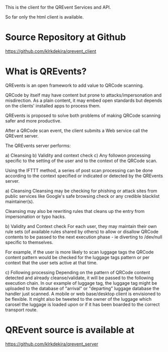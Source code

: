This is the client for the QREvent Services and API.

So far only the html client is available.

Source Repository at Github
===========================
https://github.com/klrkdekira/qrevent_client

What is QREvents?
=================
QREvents is an open framework to add value to QRCode scanning.

QRCode by itself may have content but prone to attacks/impersonation
and misdirection.  As a plain content, it may embed open standards but depends
on the clients' installed apps to process them.

QREvents is proposed to solve both problems of making QRCode scanning
safer and more productive.

After a QRCode scan event, the client submits a Web service call 
the QREvent server.

The QREvents server performs:

a) Cleansing
b) Validity and context check
c) Any followon processing specific to
   the setting of the user and to the context of the QRCode scan.
   
   
Using the IFTTT method, a series of post scan processing can be
done according to the context specified or indicated or detected
by the QREvents server.


a) Cleansing
Cleansing may be checking for phishing or attack sites from
public services like Google's safe browsing check or any
credible blacklist maintainer(s).

Cleansing may also be rewriting rules that cleans up the entry
from impersonation or typo hacks.

b) Validity and Context check
For each user, they may maintain their own rule sets (of
available rules shared by others) to allow or disallow QRCode
contents to be passed to the next execution phase - ie diverting
to /dev/null specific to themselves.

For example, if the user is more likely to scan luggage tags
the QRCode content pattern would be checked for the luggage tags
pattern or per context that the user sets active at that time.

c) Following processing
Depending on the pattern of QRCode content detected and already
cleanse/validate, it will be passed to the following execution
chain.  In our example of luggage tag, the luggage tag might be
uploaded to the database of "arrival" or "departing" luggage database
the handler just scanned.  A mobile or web base/desktop client is 
envisioned to be flexible.  It might also be tweeted to the
owner of the luggage which carosel the luggage is loaded upon
or if it has been boarded to the correct transport route.

QREvent source is available at
==============================
https://github.com/klrkdekira/qrevent_server

